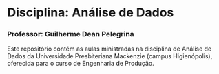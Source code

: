 # Disciplina: Análise de Dados

### Professor: Guilherme Dean Pelegrina

Este repositório contém as aulas ministradas na disciplina de Análise de Dados da Universidade Presbiteriana Mackenzie (campus Higienópolis), oferecida para o curso de Engenharia de Produção.
